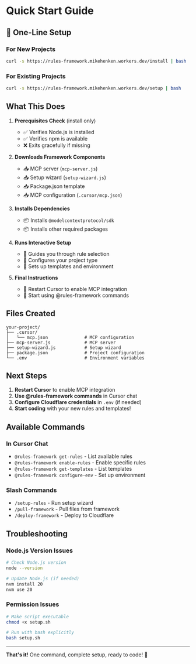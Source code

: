 # Quick Start Guide

## 🚀 One-Line Setup

### For New Projects
```bash
curl -s https://rules-framework.mikehenken.workers.dev/install | bash
```

### For Existing Projects
```bash
curl -s https://rules-framework.mikehenken.workers.dev/setup | bash
```

## What This Does

1. **Prerequisites Check** (install only)
   - ✅ Verifies Node.js is installed
   - ✅ Verifies npm is available
   - ❌ Exits gracefully if missing

2. **Downloads Framework Components**
   - 📥 MCP server (`mcp-server.js`)
   - 📥 Setup wizard (`setup-wizard.js`)
   - 📥 Package.json template
   - 📥 MCP configuration (`.cursor/mcp.json`)

3. **Installs Dependencies**
   - 📦 Installs `@modelcontextprotocol/sdk`
   - 📦 Installs other required packages

4. **Runs Interactive Setup**
   - 🎯 Guides you through rule selection
   - 🎯 Configures your project type
   - 🎯 Sets up templates and environment

5. **Final Instructions**
   - 🔄 Restart Cursor to enable MCP integration
   - 🎉 Start using @rules-framework commands

## Files Created

```
your-project/
├── .cursor/
│   └── mcp.json              # MCP configuration
├── mcp-server.js             # MCP server
├── setup-wizard.js           # Setup wizard
├── package.json              # Project configuration
└── .env                      # Environment variables
```

## Next Steps

1. **Restart Cursor** to enable MCP integration
2. **Use @rules-framework commands** in Cursor chat
3. **Configure Cloudflare credentials** in `.env` (if needed)
4. **Start coding** with your new rules and templates!

## Available Commands

### In Cursor Chat
- `@rules-framework get-rules` - List available rules
- `@rules-framework enable-rules` - Enable specific rules
- `@rules-framework get-templates` - List templates
- `@rules-framework configure-env` - Set up environment

### Slash Commands
- `/setup-rules` - Run setup wizard
- `/pull-framework` - Pull files from framework
- `/deploy-framework` - Deploy to Cloudflare

## Troubleshooting

### Node.js Version Issues
```bash
# Check Node.js version
node --version

# Update Node.js (if needed)
nvm install 20
nvm use 20
```

### Permission Issues
```bash
# Make script executable
chmod +x setup.sh

# Run with bash explicitly
bash setup.sh
```

---

**That's it!** One command, complete setup, ready to code! 🎉
